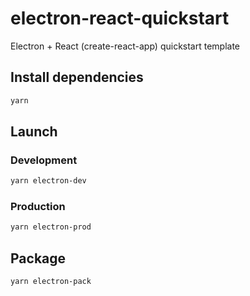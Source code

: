 # electron-react-quickstart
Electron + React (create-react-app) quickstart template

## Install dependencies
```sh
yarn
```

## Launch

### Development
```sh
yarn electron-dev
```

### Production
```sh
yarn electron-prod
```

## Package
```sh
yarn electron-pack
```
